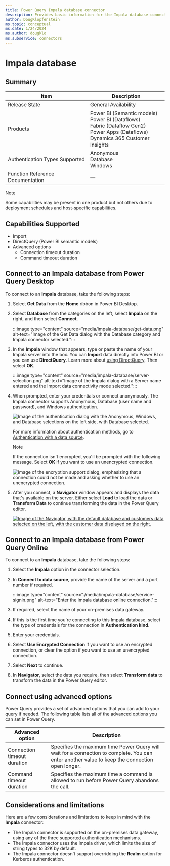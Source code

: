 ```yaml
---
title: Power Query Impala database connector
description: Provides basic information for the Impala database connector, along with how to connect to your Impala data.
author: DougKlopfenstein
ms.topic: conceptual
ms.date: 1/24/2024
ms.author: dougklo
ms.subservice: connectors
---
```


# Impala database

## Summary

| Item | Description |
| ---- | ----------- |
| Release State | General Availability |
| Products | Power BI (Semantic models)<br/>Power BI (Dataflows)<br/>Fabric (Dataflow Gen2)<br/>Power Apps (Dataflows)<br/>Dynamics 365 Customer Insights |
| Authentication Types Supported | Anonymous<br/>Database<br/>Windows |
| Function Reference Documentation | &mdash; |

> [!NOTE]
> Some capabilities may be present in one product but not others due to deployment schedules and host-specific capabilities.

## Capabilities Supported

* Import
* DirectQuery (Power BI semantic models)
* Advanced options
  * Connection timeout duration
  * Command timeout duration

## Connect to an Impala database from Power Query Desktop

To connect to an **Impala** database, take the following steps:

1. Select **Get Data** from the **Home** ribbon in Power BI Desktop.

2. Select **Database** from the categories on the left, select **Impala** on the right, and then select **Connect**.

    :::image type="content" source="media/impala-database/get-data.png" alt-text="Image of the Get Data dialog with the Database category and Impala connector selected.":::

3. In the **Impala** window that appears, type or paste the name of your Impala server into the box. You can **Import** data directly into Power BI or you can use **DirectQuery**. Learn more about [using DirectQuery](/power-bi/connect-data/desktop-use-directquery). Then select **OK**.

    :::image type="content" source="media/impala-database/server-selection.png" alt-text="Image of the Impala dialog with a Server name entered and the Import data connectivity mode selected.":::

4. When prompted, enter your credentials or connect anonymously. The Impala connector supports Anonymous, Database (user name and password), and Windows authentication.

    ![Image of the authentication dialog with the Anonymous, Windows, and Database selections on the left side, with Database selected.](media/impala-database/sign-in-screen.png)

   For more information about authentication methods, go to [Authentication with a data source](../connectorauthentication.md).

   > [!NOTE]
   >  If the connection isn't encrypted, you'll be prompted with the following message. Select **OK** if you want to use an unencrypted connection.

   ![Image of the encryption support dialog, emphasizing that a connection could not be made and asking whether to use an unencrypted connection.](media/impala-database/encryption-warning.png)

5. After you connect, a **Navigator** window appears and displays the data that's available on the server. Either select **Load** to load the data or **Transform Data** to continue transforming the data in the Power Query editor.

    [![Image of the Navigator, with the default database and customers data selected on the left, with the customer data displayed on the right.](media/impala-database/navigator.png)](media/impala-database/navigator.png#lightbox)

## Connect to an Impala database from Power Query Online

To connect to an **Impala** database, take the following steps:

1. Select the **Impala** option in the connector selection.

2. In **Connect to data source**, provide the name of the server and a port number if required.

   :::image type="content" source="./media/impala-database/service-signin.png" alt-text="Enter the impala database online connection.":::

3. If required, select the name of your on-premises data gateway.

4. If this is the first time you're connecting to this Impala database, select the type of credentials for the connection in **Authentication kind**.

5. Enter your credentials.

6. Select **Use Encrypted Connection** if you want to use an encrypted connection, or clear the option if you want to use an unencrypted connection.

7. Select **Next** to continue.

8. In **Navigator**, select the data you require, then select **Transform data** to transform the data in the Power Query editor.

## Connect using advanced options

Power Query provides a set of advanced options that you can add to your query if needed. The following table lists all of the advanced options you can set in Power Query.

| Advanced option | Description |
| --------------- | ----------- |
| Connection timeout duration | Specifies the maximum time Power Query will wait for a connection to complete. You can enter another value to keep the connection open longer.|
| Command timeout duration | Specifies the maximum time a command is allowed to run before Power Query abandons the call. |

## Considerations and limitations

Here are a few considerations and limitations to keep in mind with the **Impala** connector:

* The Impala connector is supported on the on-premises data gateway, using any of the three supported authentication mechanisms.
* The Impala connector uses the Impala driver, which limits the size of string types to 32K by default.
* The Impala connector doesn't support overridding the **Realm** option for Kerberos authentication.
